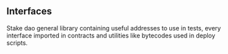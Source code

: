 ## Interfaces

Stake dao general library containing useful addresses to use in tests, every interface imported in contracts and utilities like bytecodes used in deploy scripts.
